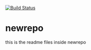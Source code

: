 [![Build Status](https://dev.azure.com/WS-Azure/Devops-1/_apis/build/status/waheedask9.newrepo?branchName=main)](https://dev.azure.com/WS-Azure/Devops-1/_build/latest?definitionId=1&branchName=main)
# newrepo
this is the readme files inside newrepo
